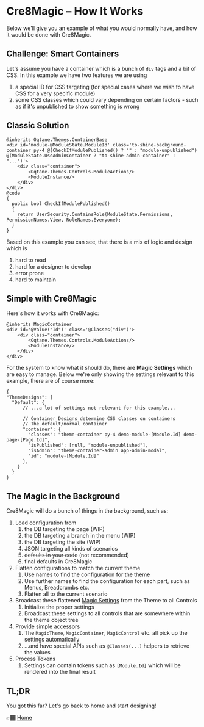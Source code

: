 # Cre8Magic – How It Works

Below we'll give you an example of what you would normally have, and how it would be done with Cre8Magic.

## Challenge: Smart Containers

Let's assume you have a container which is a bunch of `div` tags and a bit of CSS. 
In this example we have two features we are using

1. a special ID for CSS targeting (for special cases where we wish to have CSS for a very specific module)
1. some CSS classes which could vary depending on certain factors - such as if it's unpublished to show something is wrong

## Classic Solution

```razor
@inherits Oqtane.Themes.ContainerBase
<div id='module-@ModuleState.ModuleId' class='to-shine-background-container py-4 @(CheckIfModulePublished() ? "" : "module-unpublished") @(ModuleState.UseAdminContainer ? "to-shine-admin-container" : "...")'>
    <div class="container">
        <Oqtane.Themes.Controls.ModuleActions/>
        <ModuleInstance/>
    </div>
</div>
@code
{
  public bool CheckIfModulePublished()
  {
    return UserSecurity.ContainsRole(ModuleState.Permissions, PermissionNames.View, RoleNames.Everyone);
  }
}
```

Based on this example you can see, that there is a mix of logic and design which is 

1. hard to read
1. hard for a designer to develop
1. error prone
1. hard to maintain

## Simple with Cre8Magic

Here's how it works with Cre8Magic:

```razor
@inherits MagicContainer
<div id='@Value("Id")' class='@Classes("div")'>
    <div class="container">
        <Oqtane.Themes.Controls.ModuleActions/>
        <ModuleInstance/>
    </div>
</div>
```

For the system to know what it should do, there are **Magic Settings** which are easy to manage. 
Below we're only showing the settings relevant to this example, there are of course more:

```jsonc
{
"ThemeDesigns": {
  "Default": {
      // ...a lot of settings not relevant for this example...

      // Container Designs determine CSS classes on containers
      // The default/normal container
      "container": {
        "classes": "theme-container py-4 demo-module-[Module.Id] demo-page-[Page.Id]",
        "isPublished": [null, "module-unpublished"],
        "isAdmin": "theme-container-admin app-admin-modal",
        "id": "module-[Module.Id]"
      },
    }
  }
}
```
## The Magic in the Background

Cre8Magic will do a bunch of things in the background, such as:

1. Load configuration from
    1. the DB targeting the page (WIP)
    1. the DB targeting a branch in the menu (WIP)
    1. the DB targeting the site (WIP)
    1. JSON targeting all kinds of scenarios
    1. ~~defaults in your code~~ (not recommended)
    1. final defaults in Cre8Magic
1. Flatten configurations to match the current theme
    1. Use names to find the configuration for the theme
    1. Use further names to find the configuration for each part, such as Menus, Breadcrumbs etc.
    1. Flatten all to the current scenario
1. Broadcast these flattened [Magic Settings](./magic-settings.md) from the Theme to all Controls
    1. Initialize the proper settings
    1. Broadcast these settings to all controls that are somewhere within the theme object tree
1. Provide simple accessors
    1. The `MagicTheme`, `MagicContainer`, `MagicControl` etc. all pick up the settings automatically
    1. ...and have special APIs such as `@Classes(...)` helpers to retrieve the values
1. Process Tokens
    1. Settings can contain tokens such as `[Module.Id]` which will be rendered into the final result

## TL;DR

You got this far? Let's go back to home and start designing! 

👉🏾 [Home](../readme.md)
